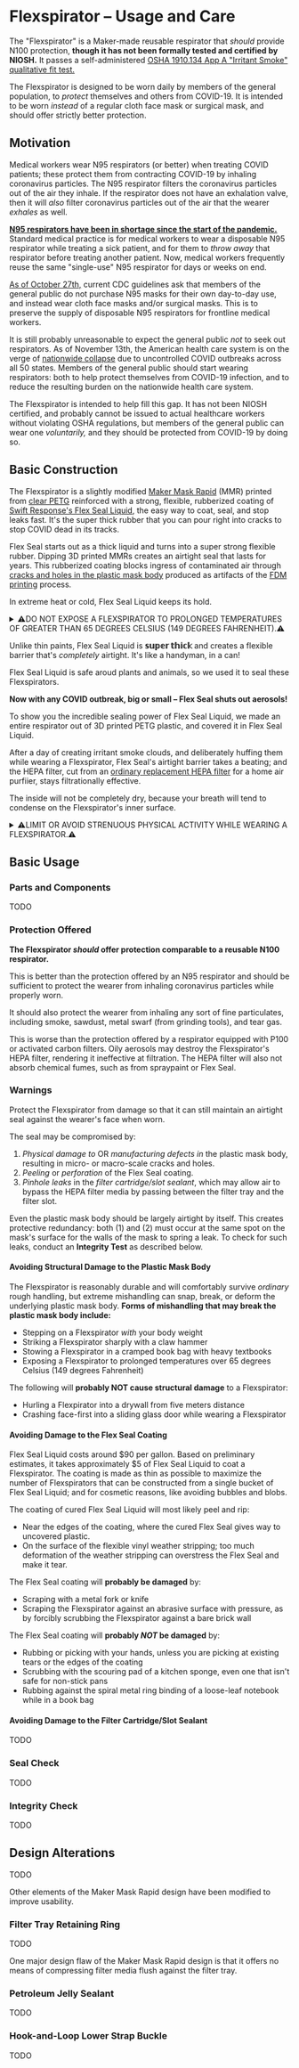 # Flexspirator – Usage and Care

The "Flexspirator" is a Maker-made reusable respirator that _should_ provide
N100 protection, **though it has not been formally tested and certified by
NIOSH.** It passes a self-administered [OSHA 1910.134 App A "Irritant Smoke"
qualitative fit test.](https://www.osha.gov/laws-regs/regulations/standardnumber/1910/1910.134AppA)

The Flexspirator is designed to be worn daily by members of the general
population, to _protect_ themselves and others from COVID-19. It is intended to
be worn _instead_ of a regular cloth face mask or surgical mask, and should
offer strictly better protection.

## Motivation

Medical workers wear N95 respirators (or better) when treating COVID patients;
these protect them from contracting COVID-19 by inhaling coronavirus particles.
The N95 respirator filters the coronavirus particles out of the air they
inhale. If the respirator does not have an exhalation valve, then it will
_also_ filter coronavirus particles out of the air that the wearer _exhales_ as
well.

[**N95 respirators have been in shortage since the start of the pandemic.**](https://www.propublica.org/article/expired-respirators-reused-masks-nurses-in-the-nations-original-covid-19-epicenter-offer-sobering-accounts-of-what-could-come)
Standard medical practice is for medical workers to wear a disposable N95
respirator while treating a sick patient, and for them to _throw away_ that
respirator before treating another patient. Now, medical workers frequently
reuse the same "single-use" N95 respirator for days or weeks on end.

[As of October 27th,](https://www.cnbc.com/2020/10/27/3m-making-more-n95-masks-than-ever-as-covid-cases-rise.html)
current CDC guidelines ask that members of the general public do not purchase
N95 masks for their own day-to-day use, and instead wear cloth face masks
and/or surgical masks. This is to preserve the supply of disposable N95
respirators for frontline medical workers.

It is still probably unreasonable to expect the general public _not_ to seek
out respirators. As of November 13th, the American health care system is on the
verge of [nationwide collapse](https://www.theatlantic.com/health/archive/2020/11/third-surge-breaking-healthcare-workers/617091/)
due to uncontrolled COVID outbreaks across all 50 states. Members of the
general public should start wearing respirators: both to help protect
themselves from COVID-19 infection, and to reduce the resulting burden on the
nationwide health care system.

The Flexspirator is intended to help fill this gap. It has not been NIOSH
certified, and probably cannot be issued to actual healthcare workers without
violating OSHA regulations, but members of the general public can wear one
_voluntarily,_ and they should be protected from COVID-19 by doing so.

## Basic Construction

The Flexspirator is a slightly modified [Maker Mask Rapid](https://www.makermask.com/rapid-360.html) (MMR)
printed from [clear PETG](https://www.amazon.com/OVERTURE-Filament-Transparent-Multipack-Dimensional/dp/B08344S1TT)
reinforced with a strong, flexible, rubberized coating of [Swift Response's Flex Seal
Liquid](https://www.youtube.com/watch?v=_NygbA9UYPw), the easy way to coat,
seal, and stop leaks fast. It's the super thick rubber that you can pour right
into cracks to stop COVID dead in its tracks.

Flex Seal starts out as a thick liquid and turns into a super strong flexible
rubber. Dipping 3D printed MMRs creates an airtight seal that lasts for years.
This rubberized coating blocks ingress of contaminated air through [cracks and
holes in the plastic mask body](https://www.preprints.org/manuscript/202006.0080/v1)
produced as artifacts of the [FDM printing](https://en.wikipedia.org/wiki/Fused_filament_fabrication)
process.

In extreme heat or cold, Flex Seal Liquid keeps its hold.

<details>
<summary>
⚠DO NOT EXPOSE A FLEXSPIRATOR TO PROLONGED TEMPERATURES OF GREATER THAN 65
DEGREES CELSIUS (149 DEGREES FAHRENHEIT).⚠
</summary>

A rough lower bound for the [glass transition temperature](https://en.wikipedia.org/wiki/Glass_transition)
of PETG plastic is 67 degrees Celsius, [according to Wikipedia.](https://en.wikipedia.org/wiki/Polyethylene_terephthalate)

Heating a Flexspirator past the PETG glass transition temperature will probably
cause the plastic to warp and deform.
</details>

Unlike thin paints, Flex Seal Liquid is **𝕤𝕦𝕡𝕖𝕣 𝕥𝕙𝕚𝕔𝕜** and creates a flexible
barrier that's _completely_ airtight. It's like a handyman, in a can!

Flex Seal Liquid is safe aroud plants and animals, so we used it to seal these
Flexspirators.

**Now with any COVID outbreak, big or small – Flex Seal shuts out aerosols!**

To show you the incredible sealing power of Flex Seal Liquid, we made an entire
respirator out of 3D printed PETG plastic, and covered it in Flex Seal Liquid.

After a day of creating irritant smoke clouds, and deliberately huffing them
while wearing a Flexspirator, Flex Seal's airtight barrier takes a beating; and
the HEPA filter, cut from an [ordinary replacement HEPA filter](https://www.amazon.com/gp/product/B00BWYNZV4/)
for a home air purfiier, stays filtrationally effective.

The inside will not be completely dry, because your breath will tend to
condense on the Flexspirator's inner surface.

<details>
<summary>
⚠LIMIT OR AVOID STRENUOUS PHYSICAL ACTIVITY WHILE WEARING A FLEXSPIRATOR.⚠
</summary>

Physical activity such as intense aerobic exercise requires heavy breathing.
Your breath carries moisture; too much may soak and moisten the HEPA filter
media, and cause it to clog; this will make breathing difficult or impossible,
and may or may not irreparably damage the filter.

If the activity cannot be avoided, be prepared to "hot-swap" the filter
cartridge if it clogs.
</details>

## Basic Usage

### Parts and Components

TODO

### Protection Offered

**The Flexspirator _should_ offer protection comparable to a reusable N100
respirator.**

This is better than the protection offered by an N95 respirator
and should be sufficient to protect the wearer from inhaling coronavirus
particles while properly worn.

It should also protect the wearer from inhaling any sort of fine particulates,
including smoke, sawdust, metal swarf (from grinding tools), and tear gas.

This is worse than the protection offered by a respirator equipped with P100 or
activated carbon filters. Oily aerosols may destroy the Flexspirator's HEPA
filter, rendering it ineffective at filtration. The HEPA filter will also not
absorb chemical fumes, such as from spraypaint or Flex Seal.

### Warnings

Protect the Flexspirator from damage so that it can still maintain an
airtight seal against the wearer's face when worn.

The seal may be compromised by:

1. _Physical damage to_ OR _manufacturing defects in_ the plastic mask body,
resulting in micro- or macro-scale cracks and holes.
2. _Peeling_ or _perforation_ of the Flex Seal coating.
3. _Pinhole leaks_ in the _filter cartridge/slot sealant_, which may allow air to
bypass the HEPA filter media by passing between the filter tray and the filter
slot.

Even the plastic mask body should be largely airtight by
itself. This creates protective redundancy: both (1) and (2) must occur at the
same spot on the mask's surface for the walls of the mask to spring a leak.
To check for such leaks, conduct an **Integrity Test** as described below.

#### Avoiding Structural Damage to the Plastic Mask Body

The Flexspirator is reasonably durable and will comfortably survive _ordinary_
rough handling, but extreme mishandling can snap, break, or deform the
underlying plastic mask body. **Forms of mishandling that may break the plastic
mask body include:**

- Stepping on a Flexspirator _with_ your body weight
- Striking a Flexspirator sharply with a claw hammer
- Stowing a Flexspirator in a cramped book bag with heavy textbooks
- Exposing a Flexspirator to prolonged temperatures over 65 degrees Celsius
(149 degrees Fahrenheit)

The following will **probably NOT cause structural damage** to a
Flexspirator:

- Hurling a Flexpirator into a drywall from five meters distance
- Crashing face-first into a sliding glass door while wearing a Flexspirator

#### Avoiding Damage to the Flex Seal Coating

Flex Seal Liquid costs around $90 per gallon. Based on preliminary estimates,
it takes approximately $5 of Flex Seal Liquid to coat a Flexspirator. The
coating is made as thin as possible to maximize the number of Flexspirators
that can be constructed from a single bucket of Flex Seal Liquid; and for
cosmetic reasons, like avoiding bubbles and blobs.

The coating of cured Flex Seal Liquid will most likely peel and rip:

- Near the edges of the coating, where the cured Flex Seal gives way to
uncovered plastic.
- On the surface of the flexible vinyl weather stripping; too much
deformation of the weather stripping can overstress the Flex Seal and make it
tear.

The Flex Seal coating will **probably be damaged** by:

- Scraping with a metal fork or knife
- Scraping the Flexspirator against an abrasive surface with pressure, as by
forcibly scrubbing the Flexspirator against a bare brick wall

The Flex Seal coating will **probably _NOT_ be damaged** by:

- Rubbing or picking with your hands, unless you are picking at existing tears
or the edges of the coating
- Scrubbing with the scouring pad of a kitchen sponge, even one that isn't safe
for non-stick pans
- Rubbing against the spiral metal ring binding of a loose-leaf notebook while
in a book bag

#### Avoiding Damage to the Filter Cartridge/Slot Sealant

TODO

### Seal Check

TODO

### Integrity Check

TODO


## Design Alterations

TODO

Other elements of the Maker Mask Rapid design have been modified to improve
usability.

### Filter Tray Retaining Ring

TODO

One major design flaw of the Maker Mask Rapid design is that it offers no means
of compressing filter media flush against the filter tray.

### Petroleum Jelly Sealant

TODO

### Hook-and-Loop Lower Strap Buckle

TODO
